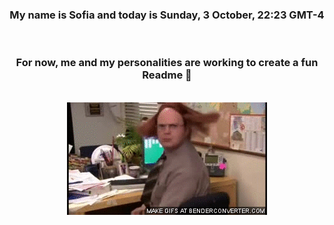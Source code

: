 


<div align="center">
<h3 >My name is Sofia and today is Sunday, 3 October, 22:23 GMT-4</h3><br>
<h3 >For now, me and my personalities are working to create a fun Readme 👋
</h3><br>
<img src='img/dwight.gif' alt='working...'/>
</div>

